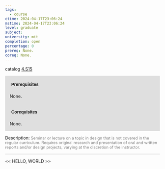 ```yaml
---
tags:
  - course
ctime: 2024-04-17T23:06:24
mstime: 2024-04-17T23:06:24
level: graduate
subject: 
university: mit
completion: open
percentage: 0
prereq: None.
coreq: None.
---
```


catalog [4.S15](http://student.mit.edu/catalog/m4a.html#4.S15)

<span style="display: block; padding: 15px; background-color: rgb(100, 100, 100, 0.2);"><font id="m_prereq3059_0" style="display: block; font-family: Arial, sans-serif; font-weight: bold; padding: 5px">Prerequisites</font><br><span id="prereq3059_0">None.</span></span>
<span style="display: block; padding: 15px; background-color: rgb(100, 100, 100, 0.2);"><font id="m_coreq3059_0" style="display: block; font-family: Arial, sans-serif; font-weight: bold; padding: 5px">Corequisites</font><br><span id="coreq3059_0">None.</span></span>

<font style="">Description:</font>
<font style="color: grey; font-size: 0.8rem;">Seminar or lecture on a topic in design that is not covered in the regular curriculum. Requires original research and presentation of oral and written reports and/or design projects, varying at the discretion of the instructor.</font>



---

<< HELLO, WORLD >>
